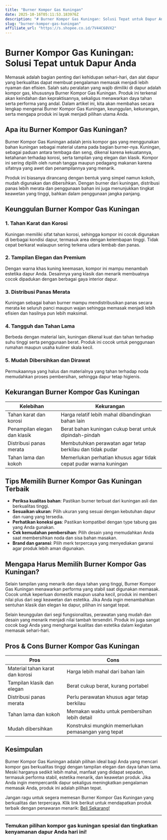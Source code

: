 ```yaml
---
title: "Burner Kompor Gas Kuningan"
date: 2025-10-16T05:11:53.183976Z
description: "# Burner Kompor Gas Kuningan: Solusi Tepat untuk Dapur Anda..."
slug: "burner-kompor-gas-kuningan"
affiliate_url: "https://s.shopee.co.id/7V44C68VX2"
---
```

# Burner Kompor Gas Kuningan: Solusi Tepat untuk Dapur Anda

Memasak adalah bagian penting dari kehidupan sehari-hari, dan alat dapur yang berkualitas dapat membuat pengalaman memasak menjadi lebih nyaman dan efisien. Salah satu peralatan yang wajib dimiliki di dapur adalah kompor gas, khususnya Burner Kompor Gas Kuningan. Produk ini terkenal akan keindahan dan kepraktisannya, sekaligus menawarkan daya tahan serta performa yang andal. Dalam artikel ini, kita akan membahas secara lengkap mengenai Burner Kompor Gas Kuningan, keunggulan, kekurangan, serta mengapa produk ini layak menjadi pilihan utama Anda.

## Apa itu Burner Kompor Gas Kuningan?

Burner Kompor Gas Kuningan adalah jenis kompor gas yang menggunakan bahan kuningan sebagai material utama pada bagian burner-nya. Kuningan, sebagai paduan antara tembaga dan seng, dikenal karena kekuatannya, ketahanan terhadap korosi, serta tampilan yang elegan dan klasik. Kompor ini sering dipilih oleh rumah tangga maupun pedagang makanan karena sifatnya yang awet dan penampilannya yang menarik.

Produk ini biasanya dirancang dengan bentuk yang simpel namun kokoh, mudah digunakan dan dibersihkan. Dengan burner dari kuningan, distribusi panas lebih merata dan penggunaan bahan ini juga menunjukkan tingkat keawetan yang tinggi, bahkan dalam penggunaan jangka panjang.

## Keunggulan Burner Kompor Gas Kuningan

### 1. Tahan Karat dan Korosi
Kuningan memiliki sifat tahan korosi, sehingga kompor ini cocok digunakan di berbagai kondisi dapur, termasuk area dengan kelembapan tinggi. Tidak cepat berkarat walaupun sering terkena udara lembab dan panas.

### 2. Tampilan Elegan dan Premium
Dengan warna khas kuning keemasan, kompor ini mampu menambah estetika dapur Anda. Desainnya yang klasik dan menarik membuatnya cocok dipadukan dengan berbagai gaya interior dapur.

### 3. Distribusi Panas Merata
Kuningan sebagai bahan burner mampu mendistribusikan panas secara merata ke seluruh panci maupun wajan sehingga memasak menjadi lebih efisien dan hasilnya pun lebih maksimal.

### 4. Tangguh dan Tahan Lama
Berbeda dengan material lain, kuningan dikenal kuat dan tahan terhadap suhu tinggi serta penggunaan berat. Produk ini cocok untuk penggunaan rumahan maupun usaha kuliner skala kecil.

### 5. Mudah Dibersihkan dan Dirawat
Permukaannya yang halus dan materialnya yang tahan terhadap noda memudahkan proses pembersihan, sehingga dapur tetap higienis.

## Kekurangan Burner Kompor Gas Kuningan

| Kelebihan                     | Kekurangan                                  |
|------------------------------|----------------------------------------------|
| Tahan karat dan korosi     | Harga relatif lebih mahal dibandingkan bahan lain |
| Penampilan elegan dan klasik | Berat bahan kuningan cukup berat untuk dipindah-pindah |
| Distribusi panas merata     | Membutuhkan perawatan agar tetap berkilau dan tidak pudar |
| Tahan lama dan kokoh        | Memerlukan perhatian khusus agar tidak cepat pudar warna kuningan |

## Tips Memilih Burner Kompor Gas Kuningan Terbaik

- **Periksa kualitas bahan**: Pastikan burner terbuat dari kuningan asli dan berkualitas tinggi.
- **Sesuaikan ukuran**: Pilih ukuran yang sesuai dengan kebutuhan dapur dan ruang yang tersedia.
- **Perhatikan koneksi gas**: Pastikan kompatibel dengan type tabung gas yang Anda gunakan.
- **Cek kemudahan pembersihan**: Pilih desain yang memudahkan Anda saat membersihkan noda dan sisa bahan masakan.
- **Brand dan garansi**: Pilih merk terpercaya yang menyediakan garansi agar produk lebih aman digunakan.

## Mengapa Harus Memilih Burner Kompor Gas Kuningan?

Selain tampilan yang menarik dan daya tahan yang tinggi, Burner Kompor Gas Kuningan menawarkan performa yang stabil saat digunakan memasak. Cocok untuk keperluan domestik maupun usaha kecil, produk ini memberi nilai plus dari segi keawetan dan estetika. Jika Anda ingin menambahkan sentuhan klasik dan elegan ke dapur, pilihan ini sangat tepat.

Selain keunggulan dari segi fungsionalitas, perawatan yang mudah dan desain yang menarik menjadi nilai tambah tersendiri. Produk ini juga sangat cocok bagi Anda yang menghargai kualitas dan estetika dalam kegiatan memasak sehari-hari.

## Pros & Cons Burner Kompor Gas Kuningan

| **Pros**                               | **Cons**                              |
|--------------------------------------|-------------------------------------|
| Material tahan karat dan korosi     | Harga lebih mahal dari bahan lain  |
| Tampilan klasik dan elegan          | Berat cukup berat, kurang portabel|
| Distribusi panas merata             | Perlu perawatan khusus agar tetap berkilau |
| Tahan lama dan kokoh                | Memakan waktu untuk pembersihan lebih detail |
| Mudah dibersihkan                  | Konstruksi mungkin memerlukan pemasangan yang tepat |

## Kesimpulan

Burner Kompor Gas Kuningan adalah pilihan ideal bagi Anda yang mencari kompor gas berkualitas tinggi dengan tampilan elegan dan daya tahan lama. Meski harganya sedikit lebih mahal, manfaat yang didapat sepadan, termasuk performa stabil, estetika menarik, dan keawetan produk. Jika Anda ingin mempercantik dapur sekaligus meningkatkan pengalaman memasak Anda, produk ini adalah pilihan tepat.

Jangan ragu untuk segera memesan Burner Kompor Gas Kuningan yang berkualitas dan terpercaya. Klik link berikut untuk mendapatkan produk terbaik dengan penawaran menarik: [Beli Sekarang!](https://s.shopee.co.id/7V44C68VX2)  

---

### Temukan pilihan kompor gas kuningan spesial dan tingkatkan kenyamanan dapur Anda hari ini!